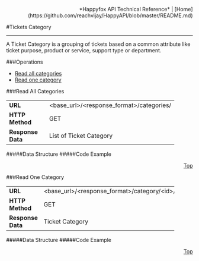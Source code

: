  <p align="right">*Happyfox API Technical Reference* | [Home](https://github.com/reachvijay/HappyAPI/blob/master/README.md)</p>

#Tickets Category

---

A Ticket Category is a grouping of tickets based on a common attribute like ticket purpose, product or service, support type or department.

<div id="operations"></div>
###Operations

* [Read all categories](#read-all-categories)
* [Read one category](#read-one-category)

###Read All Categories

<table style="width:90%;"><tr>
			<td>
				<b>URL</b>
			</td>
			<td>
				&lt;base_url&gt;/&lt;response_format&gt;/categories/
			</td>
		</tr>
		<tr>
			<td>
				<b>HTTP Method</b>
			</td>
			<td>
				GET
			</td>
		</tr>
		<tr>
			<td>
				<b>Response Data</b>
			</td>
			<td>
				List of Ticket
				Category
			</td>
		</tr>
	</table>

#####Data Structure
#####Code Example
<p align="right"><a href="#operations">Top</a></p>
###Read One Category

<table style="width:90%;"><tr>
			<td>
				<b>URL</b>
			</td>
			<td>
				&lt;base_url&gt;/&lt;response_format&gt;/category/&lt;id&gt;/
			</td>
		</tr>
		<tr>
			<td>
				<b>HTTP Method</b>
			</td>
			<td>
				GET
			</td>
		</tr>
		<tr>
			<td>
				<b>Response Data</b>
			</td>
			<td>
				Ticket
				Category
			</td>
		</tr>
	</table>

#####Data Structure
#####Code Example

<p align="right"><a href="#operations">Top</a></p>